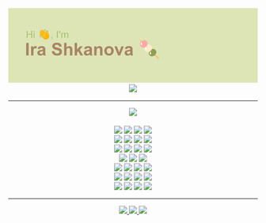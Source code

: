 <div align='center'>

  <img src='https://github.com/miarexy/miarexy/blob/main/header.png'>
  
  <img src="https://readme-typing-svg.herokuapp.com?font=Silkscreen&size=30&pause=1000&color=F0EAD2&width=1200&lines=Junior+Fullstack+developer+studing+at+Elbrus+Bootcamp">
  <hr>
  
  <img src='https://www.codewars.com/users/miarexy/badges/large'>
  <br><br>
  
  <img src='https://img.shields.io/badge/HTML5-20232a?style=for-the-badge&logo=html5&logoColor=E34F26'>
  <img src='https://img.shields.io/badge/CSS3-20232a?style=for-the-badge&logo=css3&logoColor=1572B6'>
  <img src='https://img.shields.io/badge/JavaScript-20232a?style=for-the-badge&logo=javascript&logoColor=F7DF1E'>
  <img src='https://img.shields.io/badge/Node-20232a?style=for-the-badge&logo=node.js&logoColor=43853D'>
  <br>
  
  <img src='https://img.shields.io/badge/npm-20232a?style=for-the-badge&logo=npm&logoColor=CC6699'>
  <img src='https://img.shields.io/badge/Jest-20232a?style=for-the-badge&logo=Jest&logoColor=white'>
  <img src='https://img.shields.io/badge/eslint-20232a?style=for-the-badge&logo=eslint&logoColor=3A33D1'>
  <img src='https://img.shields.io/badge/prettier-20232a?style=for-the-badge&logo=prettier&logoColor=F7BA3E'>
  <br>
  
  <img src='https://img.shields.io/badge/Figma-20232a?style=for-the-badge&logo=figma&logoColor=white'>
  <img src='https://img.shields.io/badge/Adobe%20XD-20232a?style=for-the-badge&logo=Adobe%20XD&logoColor=#FF61F6'>
  <img src='https://img.shields.io/badge/Sass-20232a?style=for-the-badge&logo=sass&logoColor=CC6699'>
  <img src='https://img.shields.io/badge/Bootstrap-20232a?style=for-the-badge&logo=bootstrap&logoColor=563D7C'>
  <br>
  
  <img src='https://img.shields.io/badge/PostgreSQL-20232a?style=for-the-badge&logo=postgresql&logoColor=316192'>
  <img src='https://img.shields.io/badge/Sequelize-20232a?style=for-the-badge&logo=Sequelize&logoColor=52B0E7'>
  <img src='https://img.shields.io/badge/Express-20232a?style=for-the-badge&logo=Express&logoColor=#90c53f'>
  <br>
  
  <img src='https://img.shields.io/badge/Babel-20232a?style=for-the-badge&logo=Babel&logoColor=#f9dd3e'>
  <img src='https://img.shields.io/badge/Webpack-20232a?style=for-the-badge&logo=Webpack&logoColor=#1c78c1'>
  <img src='https://img.shields.io/badge/React-20232a?style=for-the-badge&logo=react&logoColor=61DAFB'>
  <img src='https://img.shields.io/badge/Redux-20232a?style=for-the-badge&logo=redux&logoColor=593D88'>  
  <br>
  
  <img src='https://img.shields.io/badge/Ubuntu-20232a?style=for-the-badge&logo=ubuntu&logoColor=E95420'>
  <img src='https://img.shields.io/badge/Windows-20232a?style=for-the-badge&logo=windows&logoColor=0078D6'>
  <img src='https://img.shields.io/badge/VS_Code-20232a?style=for-the-badge&logo=visual%20studio%20code&logoColor=0078D4'>
  <img src='https://img.shields.io/badge/Chrome-20232a?style=for-the-badge&logo=Google-chrome&logoColor=4285F4'>
  <br>
  
  <img src='https://img.shields.io/badge/GIT-20232a?style=for-the-badge&logo=git&logoColor=E44C30'>
  <img src='https://img.shields.io/badge/GitHub-20232a?style=for-the-badge&logo=github&logoColor=white'>
  <img src='https://img.shields.io/badge/Notion-20232a?style=for-the-badge&logo=notion&logoColor=white'>
  <img src='https://img.shields.io/badge/Slack-20232a?style=for-the-badge&logo=slack&logoColor=4A154B'>
  <hr>
  
  <a href='mailto:miarexy@yandex.ru'>
    <img src='https://cdn-icons-png.flaticon.com/512/2875/2875394.png' width='40'>  
  </a>
  
  <a href='https://t.me/miarexy'>
    <img src='https://cdn-icons-png.flaticon.com/512/408/408737.png' width='40'>  
  </a>
  
  <a href='https://vk.com/miarexy'>
    <img src='https://cdn-icons-png.flaticon.com/512/725/725288.png' width='40'>  
  </a>
  
</div>
